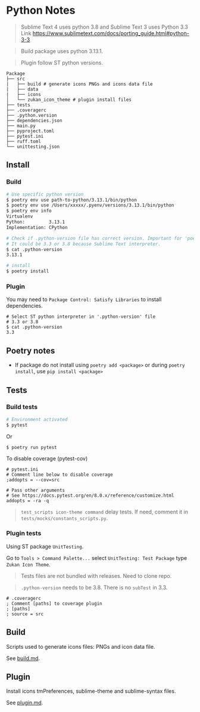 # Python Notes

> Sublime Text 4 uses python 3.8 and Sublime Text 3 uses Python 3.3  
Link https://www.sublimetext.com/docs/porting_guide.html#python-3-3  

> Build package uses python 3.13.1.  

> Plugin follow ST python versions.  

```
Package
├── src
|   ├── build # generate icons PNGs and icons data file
|   ├── data
|   ├── icons
│   └── zukan_icon_theme # plugin install files
├── tests
├── .coveragerc
├── .python.version
├── dependencies.json
├── main.py
├── pyproject.toml
├── pytest.ini
├── ruff.toml
└── unittesting.json
```

## Install

### Build

```sh
# Use specific python version
$ poetry env use path-to-python/3.13.1/bin/python
$ poetry env use /Users/xxxxx/.pyenv/versions/3.13.1/bin/python
$ poetry env info
Virtualenv
Python:         3.13.1
Implementation: CPython

# Check if .python-version file has correct version. Important for 'poetry install'.
# It could be 3.3 or 3.8 because Sublime Text interpreter.
$ cat .python-version
3.13.1

# install
$ poetry install
```

### Plugin

You may need to `Package Control: Satisfy Libraries` to install dependencies.  

```
# Select ST python interpreter in '.python-version' file
# 3.3 or 3.8
$ cat .python-version
3.3
```

## Poetry notes

- If package do not install using `poetry add <package>` or during `poetry install`, use `pip install <package>`  


## Tests

### Build tests

```sh
# Environment activated
$ pytest
```
Or  
```
$ poetry run pytest
```

To disable coverage (pytest-cov)  
```
# pytest.ini
# Comment line below to disable coverage
;addopts = --cov=src

# Pass other arguments
# See https://docs.pytest.org/en/8.0.x/reference/customize.html
addopts = -ra -q
```

> `test_scripts icon-theme command` delay tests. If need, comment it in `tests/mocks/constants_scripts.py`.  

### Plugin tests

Using ST package `UnitTesting`.  

Go to `Tools > Command Palette...` select `UnitTesting: Test Package` type `Zukan Icon Theme`.  

> Tests files are not bundled with releases. Need to clone repo.  

> `.python-version` needs to be 3.8. There is no `subTest` in 3.3.

```
# .coveragerc
; Comment [paths] to coverage plugin
; [paths]
; source = src
```

## Build

Scripts used to generate icons files: PNGs and icon data file.  

See [build.md](https://github.com/53v3n3d4/Zukan-Icon-Theme/blob/main/docs/build.md).  

## Plugin

Install icons tmPreferences, sublime-theme and sublime-syntax files.  

See [plugin.md](https://github.com/53v3n3d4/Zukan-Icon-Theme/blob/main/docs/plugin.md).  
